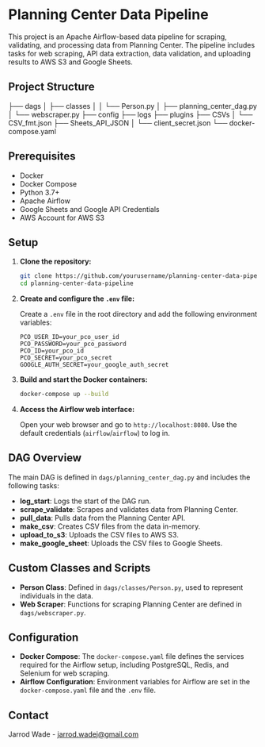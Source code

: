# Planning Center Data Pipeline

This project is an Apache Airflow-based data pipeline for scraping, validating, and processing data from Planning Center. The pipeline includes tasks for web scraping, API data extraction, data validation, and uploading results to AWS S3 and Google Sheets.

## Project Structure

├── dags
│ ├── classes
│ │ └── Person.py
│ ├── planning_center_dag.py
│ └── webscraper.py
├── config
├── logs
├── plugins
├── CSVs
│ └── CSV_fmt.json
├── Sheets_API_JSON
│ └── client_secret.json
└── docker-compose.yaml

## Prerequisites

- Docker
- Docker Compose
- Python 3.7+
- Apache Airflow
- Google Sheets and Google API Credentials
- AWS Account for AWS S3

## Setup

1. **Clone the repository:**

   ```bash
   git clone https://github.com/yourusername/planning-center-data-pipeline.git
   cd planning-center-data-pipeline
   ```

2. **Create and configure the `.env` file:**

   Create a `.env` file in the root directory and add the following environment variables:

   ```env
   PCO_USER_ID=your_pco_user_id
   PCO_PASSWORD=your_pco_password
   PCO_ID=your_pco_id
   PCO_SECRET=your_pco_secret
   GOOGLE_AUTH_SECRET=your_google_auth_secret
   ```

3. **Build and start the Docker containers:**

   ```bash
   docker-compose up --build
   ```

4. **Access the Airflow web interface:**

   Open your web browser and go to `http://localhost:8080`. Use the default credentials (`airflow`/`airflow`) to log in.

## DAG Overview

The main DAG is defined in `dags/planning_center_dag.py` and includes the following tasks:

- **log_start**: Logs the start of the DAG run.
- **scrape_validate**: Scrapes and validates data from Planning Center.
- **pull_data**: Pulls data from the Planning Center API.
- **make_csv**: Creates CSV files from the data in-memory.
- **upload_to_s3**: Uploads the CSV files to AWS S3.
- **make_google_sheet**: Uploads the CSV files to Google Sheets.

## Custom Classes and Scripts

- **Person Class**: Defined in `dags/classes/Person.py`, used to represent individuals in the data.
- **Web Scraper**: Functions for scraping Planning Center are defined in `dags/webscraper.py`.

## Configuration

- **Docker Compose**: The `docker-compose.yaml` file defines the services required for the Airflow setup, including PostgreSQL, Redis, and Selenium for web scraping.
- **Airflow Configuration**: Environment variables for Airflow are set in the `docker-compose.yaml` file and the `.env` file.

## Contact

Jarrod Wade - jarrod.wadej@gmail.com
